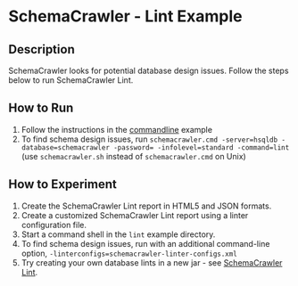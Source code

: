 # SchemaCrawler - Lint Example

## Description
SchemaCrawler looks for potential database design issues. Follow the steps
below to run SchemaCrawler Lint.

## How to Run
1. Follow the instructions in the [commandline](../commandline/commandline-readme.html) example 
2. To find schema design issues, run 
   `schemacrawler.cmd -server=hsqldb -database=schemacrawler -password= -infolevel=standard -command=lint` 
   (use `schemacrawler.sh` instead of `schemacrawler.cmd` on Unix)

## How to Experiment
1. Create the SchemaCrawler Lint report in HTML5 and JSON formats. 
2. Create a customized SchemaCrawler Lint report using a linter configuration file. 
  1. Start a command shell in the `lint` example directory.
  2. To find schema design issues, run with an additional command-line option,
  `-linterconfigs=schemacrawler-linter-configs.xml`
3. Try creating your own database lints in a new jar - see [SchemaCrawler Lint](http://www.schemacrawler.com/lint.html). 
